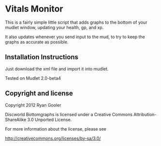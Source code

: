 Vitals Monitor
==============

This is a fairly simple little script that adds graphs to the bottom of your mudlet window, updating your health, gp, and xp.

It also updates whenever you send input to the mud, to try to keep the graphs as accurate as possible.


Installation Instructions
-------------------------
Just download the xml file and import it into mudlet.

Tested on Mudlet 2.0-beta4


Copyright and license
---------------------

Copyright 2012 Ryan Gooler

Discworld Bottomgraphs is licensed under a Creative Commons Attribution-ShareAlike 3.0 Unported License.

For more information about the license, please see 

http://creativecommons.org/licenses/by-sa/3.0/